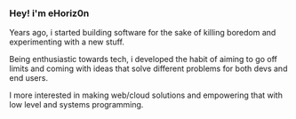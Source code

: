 ### Hey! i'm eHoriz0n

Years ago, i started building software for the sake of killing boredom and experimenting with a new stuff.

Being enthusiastic towards tech, i developed the habit of aiming to go off limits and coming with ideas that solve different problems for both devs and end users. 

I more interested in making web/cloud solutions and empowering that with low level and systems programming.
